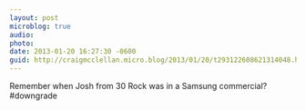 ```yaml
---
layout: post
microblog: true
audio: 
photo: 
date: 2013-01-20 16:27:30 -0600
guid: http://craigmcclellan.micro.blog/2013/01/20/t293122608621314048.html
---
```

Remember when Josh from 30 Rock was in a Samsung commercial? #downgrade
